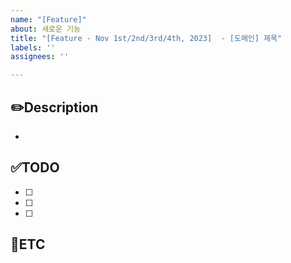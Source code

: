 ```yaml
---
name: "[Feature]"
about: 새로운 기능
title: "[Feature - Nov 1st/2nd/3rd/4th, 2023]  - [도메인] 제목"
labels: ''
assignees: ''

---
```


✏️Description
-

- <!--작업사항을 입력해주세요-->

✅TODO
-

- [ ] <!--todo-->
- [ ] <!--todo-->
- [ ] <!--todo-->

🐾ETC
-
